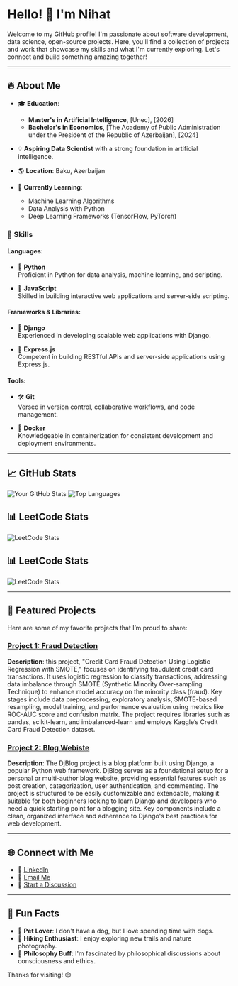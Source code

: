 # Hello! 👋 I'm Nihat

Welcome to my GitHub profile! I'm passionate about software development, data science, open-source projects. Here, you'll find a collection of projects and work that showcase my skills and what I'm currently exploring. Let's connect and build something amazing together!

---

## 🔥 About Me

- 🎓 **Education**:
  - **Master's in Artificial Intelligence**, [Unec], [2026]
  - **Bachelor's in Economics**, [The Academy of Public Administration under the President of the Republic of Azerbaijan], [2024]

- 💡 **Aspiring Data Scientist** with a strong foundation in artificial intelligence.

- 🌎 **Location**: Baku, Azerbaijan

- 🌱 **Currently Learning**:
  - Machine Learning Algorithms
  - Data Analysis with Python
  - Deep Learning Frameworks (TensorFlow, PyTorch)

### 💼 Skills

#### Languages:

- 🐍 **Python**  
  Proficient in Python for data analysis, machine learning, and scripting.

- 📜 **JavaScript**  
  Skilled in building interactive web applications and server-side scripting.

#### Frameworks & Libraries:

- 🦄 **Django**  
  Experienced in developing scalable web applications with Django.

- 🚀 **Express.js**  
  Competent in building RESTful APIs and server-side applications using Express.js.

#### Tools:

- 🛠️ **Git**  
  Versed in version control, collaborative workflows, and code management.

- 🐳 **Docker**  
  Knowledgeable in containerization for consistent development and deployment environments.


---

## 📈 GitHub Stats
![Your GitHub Stats](https://github-readme-stats.vercel.app/api?username=nihad-rusanov&show_icons=true&theme=radical)
![Top Languages](https://github-readme-stats.vercel.app/api/top-langs/?username=nihad-rusanov&layout=compact&theme=radical)

## 📊 LeetCode Stats
![LeetCode Stats](https://leetcode-stats-api.herokuapp.com/Nihat_.png)
## 📊 LeetCode Stats
![LeetCode Stats](https://leetcode-stats-api.herokuapp.com/Nihat_.png)


---

## 📂 Featured Projects
Here are some of my favorite projects that I’m proud to share:

### [Project 1: Fraud Detection](https://github.com/nihad-rusanov/fraud-detection)
**Description**: this project, "Credit Card Fraud Detection Using Logistic Regression with SMOTE," focuses on identifying fraudulent credit card transactions. It uses logistic regression to classify transactions, addressing data imbalance through SMOTE (Synthetic Minority Over-sampling Technique) to enhance model accuracy on the minority class (fraud). Key stages include data preprocessing, exploratory analysis, SMOTE-based resampling, model training, and performance evaluation using metrics like ROC-AUC score and confusion matrix. The project requires libraries such as pandas, scikit-learn, and imbalanced-learn and employs Kaggle’s Credit Card Fraud Detection dataset.

### [Project 2: Blog Webiste](https://github.com/nihad-rusanov/DjBlog)
**Description**: The DjBlog project is a blog platform built using Django, a popular Python web framework. DjBlog serves as a foundational setup for a personal or multi-author blog website, providing essential features such as post creation, categorization, user authentication, and commenting. The project is structured to be easily customizable and extendable, making it suitable for both beginners looking to learn Django and developers who need a quick starting point for a blogging site. Key components include a clean, organized interface and adherence to Django's best practices for web development.

<!--### [Project 3: Project Name](https://github.com/YourUsername/ProjectName)
**Description**: Brief description of what this project is about. -->

---

## 🌐 Connect with Me
- 👔 [LinkedIn](https://www.linkedin.com/in/nihad-rusanov-33802b279)
- 📧 [Email Me](mailto:nihadrusanov420@gmail.com)
- 💬 [Start a Discussion](https://github.com/nihad-rusanov/fraud-detection/discussions)
<!-- [Twitter](https://twitter.com/YourUsername)
- [Portfolio](https://yourwebsite.com) -->

---

## 🎉 Fun Facts
- 🐶 **Pet Lover**: I don't have a dog, but I love spending time with dogs.
- 🌄 **Hiking Enthusiast**: I enjoy exploring new trails and nature photography.
- 🧠 **Philosophy Buff**: I'm fascinated by philosophical discussions about consciousness and ethics.


Thanks for visiting! 😊

















